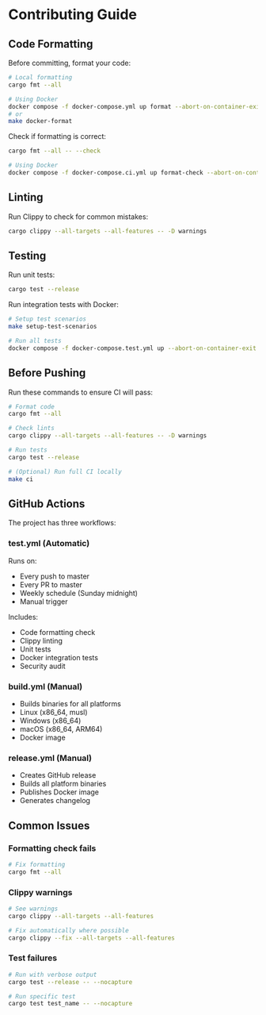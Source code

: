 # Contributing Guide

## Code Formatting

Before committing, format your code:

```bash
# Local formatting
cargo fmt --all

# Using Docker
docker compose -f docker-compose.yml up format --abort-on-container-exit
# or
make docker-format
```

Check if formatting is correct:

```bash
cargo fmt --all -- --check

# Using Docker
docker compose -f docker-compose.ci.yml up format-check --abort-on-container-exit
```

## Linting

Run Clippy to check for common mistakes:

```bash
cargo clippy --all-targets --all-features -- -D warnings
```

## Testing

Run unit tests:

```bash
cargo test --release
```

Run integration tests with Docker:

```bash
# Setup test scenarios
make setup-test-scenarios

# Run all tests
docker compose -f docker-compose.test.yml up --abort-on-container-exit
```

## Before Pushing

Run these commands to ensure CI will pass:

```bash
# Format code
cargo fmt --all

# Check lints
cargo clippy --all-targets --all-features -- -D warnings

# Run tests
cargo test --release

# (Optional) Run full CI locally
make ci
```

## GitHub Actions

The project has three workflows:

### test.yml (Automatic)
Runs on:
- Every push to master
- Every PR to master
- Weekly schedule (Sunday midnight)
- Manual trigger

Includes:
- Code formatting check
- Clippy linting
- Unit tests
- Docker integration tests
- Security audit

### build.yml (Manual)
- Builds binaries for all platforms
- Linux (x86_64, musl)
- Windows (x86_64)
- macOS (x86_64, ARM64)
- Docker image

### release.yml (Manual)
- Creates GitHub release
- Builds all platform binaries
- Publishes Docker image
- Generates changelog

## Common Issues

### Formatting check fails
```bash
# Fix formatting
cargo fmt --all
```

### Clippy warnings
```bash
# See warnings
cargo clippy --all-targets --all-features

# Fix automatically where possible
cargo clippy --fix --all-targets --all-features
```

### Test failures
```bash
# Run with verbose output
cargo test --release -- --nocapture

# Run specific test
cargo test test_name -- --nocapture
```

